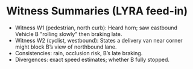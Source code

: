 # Witness Summaries (LYRA feed-in)

- Witness W1 (pedestrian, north curb): Heard horn; saw eastbound Vehicle B "rolling slowly" then braking late.
- Witness W2 (cyclist, westbound): States a delivery van near corner might block B’s view of northbound lane.
- Consistencies: rain, occlusion risk, B’s late braking.
- Divergences: exact speed estimates; whether B fully stopped.
